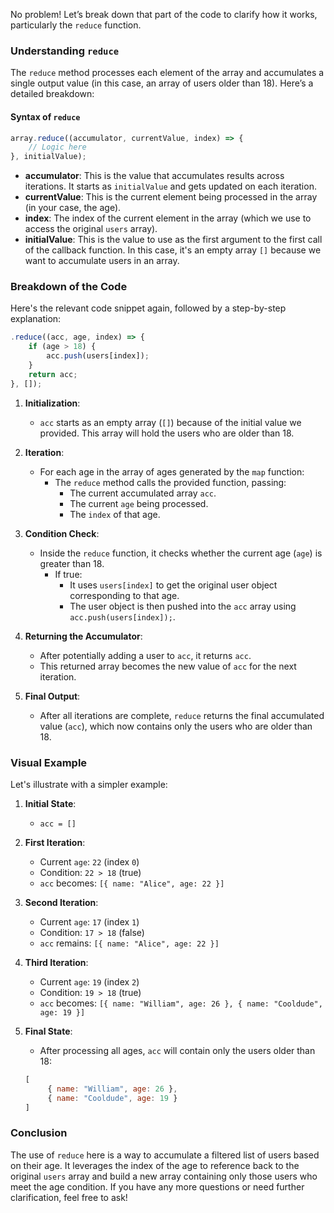 No problem! Let’s break down that part of the code to clarify how it works, particularly the `reduce` function.

### Understanding `reduce`

The `reduce` method processes each element of the array and accumulates a single output value (in this case, an array of users older than 18). Here’s a detailed breakdown:

#### Syntax of `reduce`

```javascript
array.reduce((accumulator, currentValue, index) => {
    // Logic here
}, initialValue);
```

- **accumulator**: This is the value that accumulates results across iterations. It starts as `initialValue` and gets updated on each iteration.
- **currentValue**: This is the current element being processed in the array (in your case, the age).
- **index**: The index of the current element in the array (which we use to access the original `users` array).
- **initialValue**: This is the value to use as the first argument to the first call of the callback function. In this case, it's an empty array `[]` because we want to accumulate users in an array.

### Breakdown of the Code

Here's the relevant code snippet again, followed by a step-by-step explanation:

```javascript
.reduce((acc, age, index) => {
    if (age > 18) {
        acc.push(users[index]);
    }
    return acc;
}, []);
```

1. **Initialization**:
   - `acc` starts as an empty array (`[]`) because of the initial value we provided. This array will hold the users who are older than 18.
  
2. **Iteration**:
   - For each age in the array of ages generated by the `map` function:
     - The `reduce` method calls the provided function, passing:
       - The current accumulated array `acc`.
       - The current `age` being processed.
       - The `index` of that age.

3. **Condition Check**:
   - Inside the `reduce` function, it checks whether the current age (`age`) is greater than 18.
     - If true:
       - It uses `users[index]` to get the original user object corresponding to that age.
       - The user object is then pushed into the `acc` array using `acc.push(users[index]);`.

4. **Returning the Accumulator**:
   - After potentially adding a user to `acc`, it returns `acc`.
   - This returned array becomes the new value of `acc` for the next iteration.

5. **Final Output**:
   - After all iterations are complete, `reduce` returns the final accumulated value (`acc`), which now contains only the users who are older than 18.

### Visual Example

Let's illustrate with a simpler example:

1. **Initial State**: 
   - `acc = []`
  
2. **First Iteration**:
   - Current `age`: `22` (index `0`)
   - Condition: `22 > 18` (true)
   - `acc` becomes: `[{ name: "Alice", age: 22 }]`

3. **Second Iteration**:
   - Current `age`: `17` (index `1`)
   - Condition: `17 > 18` (false)
   - `acc` remains: `[{ name: "Alice", age: 22 }]`

4. **Third Iteration**:
   - Current `age`: `19` (index `2`)
   - Condition: `19 > 18` (true)
   - `acc` becomes: `[{ name: "William", age: 26 }, { name: "Cooldude", age: 19 }]`

5. **Final State**:
   - After processing all ages, `acc` will contain only the users older than 18:
   ```javascript
   [
        { name: "William", age: 26 },
        { name: "Cooldude", age: 19 }
   ]
   ```

### Conclusion

The use of `reduce` here is a way to accumulate a filtered list of users based on their age. It leverages the index of the age to reference back to the original `users` array and build a new array containing only those users who meet the age condition. If you have any more questions or need further clarification, feel free to ask!